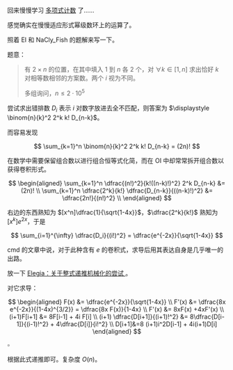 回来慢慢学习 [多项式计数](https://www.luogu.com.cn/blog/command-block/sheng-cheng-han-shuo-za-tan) 了……

感觉确实在慢慢适应形式幂级数环上的运算了。

照着 EI 和 NaCly_Fish 的题解来写一下。

题意：

> 有 $2 \times n$ 的位置，在其中填入 $1$ 到 $n$ 各 $2$ 个，对 $\forall k \in [1,n]$ 求出恰好 $k$ 对相等数相邻的方案数。两个 $i$ 视为不同。
> 
> 多组询问，$n \leq 2 \cdot 10^5$

尝试求出错排数 $D_i$ 表示 $i$ 对数字放进去全不匹配，则答案为 $\displaystyle \binom{n}{k}^2 2^k k! D_{n-k}$。

而容易发现

$$
\sum_{k=1}^n \binom{n}{k}^2 2^k k! D_{n-k} = (2n)! 
$$

在数学中需要保留组合数以进行组合恒等式化简，而在 OI 中却常常拆开组合数以获得卷积形式。

$$
\begin{aligned}
\sum_{k=1}^n \dfrac{(n!)^2}{k!((n-k)!)^2} 2^k D_{n-k} &= (2n)! \\
\sum_{k=1}^n \dfrac{2^k}{k!} \dfrac{D_{n-k}}{((n-k)!)^2} &= \dfrac{2n!}{(n!)^2} \\
\end{aligned}
$$

右边的东西熟知为 $[x^n]\dfrac{1}{\sqrt{1-4x}}$，$\dfrac{2^k}{k!}$ 熟知为 $[x^k] e^{2x}$，于是

$$
\sum_{i=1}^{\infty} \dfrac{D_i}{(i!)^2} = \dfrac{e^{-2x}}{\sqrt{1-4x}}
$$

cmd 的文章中说，对于此种含有 $e$ 的卷积式，求导后用其表达自身是几乎唯一的出路。

放一下 [Elegia：关于整式递推机械化的尝试
](https://www.luogu.com.cn/blog/EntropyIncreaser/guan-yu-zheng-shi-di-tui-ji-xie-hua-di-chang-shi)。

对它求导：

$$
\begin{aligned}
F(x) &= \dfrac{e^{-2x}}{\sqrt{1-4x}} \\ 
F'(x) &= \dfrac{8x  e^{-2x}}{(1-4x)^{3/2}} = \dfrac{8x F(x)}{1-4x} \\ 
F'(x) &= 8xF(x) +4xF'(x) \\ 
(i+1)F[i+1] &= 8F[i-1] + 4i F[i] \\
(i+1) \dfrac{D[i+1]}{(i+1)!^2} &= 8\dfrac{D[i-1]}{(i-1)!^2} + 4\dfrac{D[i]}{i!^2} \\
D[i+1]&=8 (i+1)i^2D[i-1] + 4i(i+1)D[i]
\end{aligned} 
$$

$\square$

根据此式递推即可。复杂度 $O(n)$。